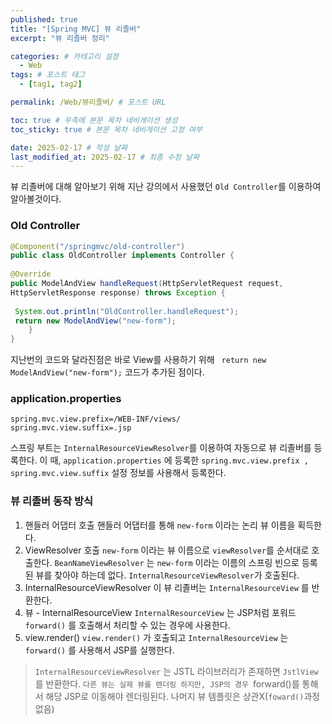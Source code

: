 ```yaml
---
published: true
title: "[Spring MVC] 뷰 리졸버"
excerpt: "뷰 리졸버 정리"

categories: # 카테고리 설정
  - Web
tags: # 포스트 태그
  - [tag1, tag2]

permalink: /Web/뷰리졸버/ # 포스트 URL

toc: true # 우측에 본문 목차 네비게이션 생성
toc_sticky: true # 본문 목차 네비게이션 고정 여부

date: 2025-02-17 # 작성 날짜
last_modified_at: 2025-02-17 # 최종 수정 날짜
---
```


뷰 리졸버에 대해 알아보기 위해 지난 강의에서 사용했던 `Old Controller`를 이용하여 알아볼것이다.

### Old Controller
```java
@Component("/springmvc/old-controller")
public class OldController implements Controller {
 
@Override
public ModelAndView handleRequest(HttpServletRequest request,
HttpServletResponse response) throws Exception {
 
 System.out.println("OldController.handleRequest");
 return new ModelAndView("new-form");
 	}
}
```

지난번의 코드와 달라진점은 바로 View를 사용하기 위해
` return new ModelAndView("new-form");` 코드가 추가된 점이다.

### application.properties
```
spring.mvc.view.prefix=/WEB-INF/views/
spring.mvc.view.suffix=.jsp
```

스프링 부트는 `InternalResourceViewResolver`를 이용하여 자동으로 뷰 리졸버를 등록한다.
이 때, `application.properties` 에 등록한 `spring.mvc.view.prefix , spring.mvc.view.suffix` 설정 정보를 사용해서 등록한다.

### 뷰 리졸버 동작 방식

1. 핸들러 어댑터 호출
핸들러 어댑터를 통해 `new-form` 이라는 논리 뷰 이름을 획득한다.
2. ViewResolver 호출
`new-form` 이라는 뷰 이름으로 `viewResolver`를 순서대로 호출한다.
`BeanNameViewResolver` 는 `new-form` 이라는 이름의 스프링 빈으로 등록된 뷰를 찾아야 하는데 없다.
`InternalResourceViewResolver`가 호출된다.
3. InternalResourceViewResolver
이 뷰 리졸버는 `InternalResourceView` 를 반환한다.
4. 뷰 - InternalResourceView
`InternalResourceView` 는 JSP처럼 포워드 `forward()` 를 호출해서 처리할 수 있는 경우에 사용한다.
5. view.render()
`view.render()` 가 호출되고 `InternalResourceView` 는 `forward()` 를 사용해서 JSP를 실행한다.

> `InternalResourceViewResolver` 는 JSTL 라이브러리가 존재하면 `JstlView`를 반환한다.
> `다른 뷰는 실제 뷰를 렌더링 하지만, JSP의 경우 `forward()를 통해서 해당 JSP로 이동해야 렌더링된다. 나머지 뷰 템플릿은 상관X(`foward()`과정 없음)